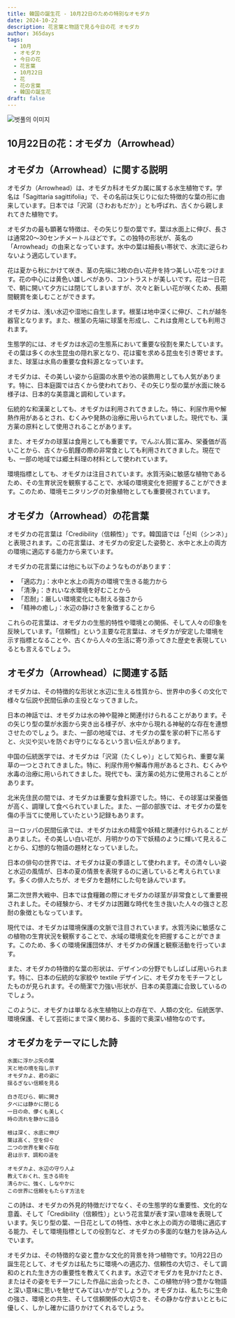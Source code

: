 ```yaml
---
title: 韓国の誕生花 - 10月22日のための特別なオモダカ
date: 2024-10-22
description: 花言葉と物語で見る今日の花 オモダカ
author: 365days
tags:
  - 10月
  - オモダカ
  - 今日の花
  - 花言葉
  - 10月22日
  - 花
  - 花の言葉
  - 韓国の誕生花
draft: false
---
```



![벗풀의 이미지](https://cdn.pixabay.com/photo/2018/06/11/19/14/arrowhead-3469144_1280.jpg#center)


## 10月22日の花：オモダカ（Arrowhead）

## オモダカ（Arrowhead）に関する説明

オモダカ（Arrowhead）は、オモダカ科オモダカ属に属する水生植物です。学名は「Sagittaria sagittifolia」で、その名前は矢じりに似た特徴的な葉の形に由来しています。日本では「沢瀉（さわおもだか）」とも呼ばれ、古くから親しまれてきた植物です。

オモダカの最も顕著な特徴は、その矢じり型の葉です。葉は水面上に伸び、長さは通常20〜30センチメートルほどです。この独特の形状が、英名の「Arrowhead」の由来となっています。水中の葉は細長い帯状で、水流に逆らわないよう適応しています。

花は夏から秋にかけて咲き、茎の先端に3枚の白い花弁を持つ美しい花をつけます。花の中心には黄色い雄しべがあり、コントラストが美しいです。花は一日花で、朝に開いて夕方には閉じてしまいますが、次々と新しい花が咲くため、長期間観賞を楽しむことができます。

オモダカは、浅い水辺や湿地に自生します。根茎は地中深くに伸び、これが越冬器官となります。また、根茎の先端に球茎を形成し、これは食用としても利用されます。

生態学的には、オモダカは水辺の生態系において重要な役割を果たしています。その葉は多くの水生昆虫の隠れ家となり、花は蜜を求める昆虫を引き寄せます。また、球茎は水鳥の重要な食料源となっています。

オモダカは、その美しい姿から庭園の水景や池の装飾用としても人気があります。特に、日本庭園では古くから使われており、その矢じり型の葉が水面に映る様子は、日本的な美意識と調和しています。

伝統的な和漢薬としても、オモダカは利用されてきました。特に、利尿作用や解熱作用があるとされ、むくみや発熱の治療に用いられていました。現代でも、漢方薬の原料として使用されることがあります。

また、オモダカの球茎は食用としても重要です。でんぷん質に富み、栄養価が高いことから、古くから飢饉の際の非常食としても利用されてきました。現在でも、一部の地域では郷土料理の材料として使われています。

環境指標としても、オモダカは注目されています。水質汚染に敏感な植物であるため、その生育状況を観察することで、水域の環境変化を把握することができます。このため、環境モニタリングの対象植物としても重要視されています。

## オモダカ（Arrowhead）の花言葉

オモダカの花言葉は「Credibility（信頼性）」です。韓国語では「신뢰（シンネ）」と表現されます。この花言葉は、オモダカの安定した姿勢と、水中と水上の両方の環境に適応する能力から来ています。

オモダカの花言葉には他にも以下のようなものがあります：

- 「適応力」：水中と水上の両方の環境で生きる能力から
- 「清浄」：きれいな水環境を好むことから
- 「忍耐」：厳しい環境変化にも耐える強さから
- 「精神の癒し」：水辺の静けさを象徴することから

これらの花言葉は、オモダカの生態的特性や環境との関係、そして人々の印象を反映しています。「信頼性」という主要な花言葉は、オモダカが安定した環境を示す指標となることや、古くから人々の生活に寄り添ってきた歴史を表現しているとも言えるでしょう。

## オモダカ（Arrowhead）に関連する話

オモダカは、その特徴的な形状と水辺に生える性質から、世界中の多くの文化で様々な伝説や民間伝承の主役となってきました。

日本の神話では、オモダカは水の神や龍神と関連付けられることがあります。その矢じり型の葉が水面から突き出る様子が、水中から現れる神秘的な存在を連想させたのでしょう。また、一部の地域では、オモダカの葉を家の軒下に吊るすと、火災や災いを防ぐお守りになるという言い伝えがあります。

中国の伝統医学では、オモダカは「沢瀉（たくしゃ）」として知られ、重要な薬草の一つとされてきました。特に、利尿作用や解毒作用があるとされ、むくみや水毒の治療に用いられてきました。現代でも、漢方薬の処方に使用されることがあります。

北米先住民の間では、オモダカは重要な食料源でした。特に、その球茎は栄養価が高く、調理して食べられていました。また、一部の部族では、オモダカの葉を傷の手当てに使用していたという記録もあります。

ヨーロッパの民間伝承では、オモダカは水の精霊や妖精と関連付けられることがありました。その美しい白い花が、月明かりの下で妖精のように輝いて見えることから、幻想的な物語の題材となっていました。

日本の俳句の世界では、オモダカは夏の季語として使われます。その清々しい姿と水辺の風情が、日本の夏の情景を表現するのに適していると考えられています。多くの俳人たちが、オモダカを題材にした句を詠んでいます。

第二次世界大戦中、日本では食糧難の際にオモダカの球茎が非常食として重要視されました。その経験から、オモダカは困難な時代を生き抜いた人々の強さと忍耐の象徴ともなっています。

現代では、オモダカは環境保護の文脈で注目されています。水質汚染に敏感なこの植物の生育状況を観察することで、水域の環境変化を把握することができます。このため、多くの環境保護団体が、オモダカの保護と観察活動を行っています。

また、オモダカの特徴的な葉の形状は、デザインの分野でもしばしば用いられます。特に、日本の伝統的な家紋や textile デザインに、オモダカをモチーフとしたものが見られます。その簡潔で力強い形状が、日本の美意識に合致しているのでしょう。

このように、オモダカは単なる水生植物以上の存在で、人類の文化、伝統医学、環境保護、そして芸術にまで深く関わる、多面的で奥深い植物なのです。

## オモダカをテーマにした詩

```
水面に浮かぶ矢の葉
天と地の境を指し示す
オモダカよ、君の姿に
揺るぎない信頼を見る

白き花びら、朝に開き
夕べには静かに閉じる
一日の命、儚くも美しく
時の流れを静かに語る

根は深く、水底に伸び
葉は高く、空を仰ぐ
二つの世界を繋ぐ存在
君は示す、調和の道を

オモダカよ、水辺の守り人よ
教えておくれ、生きる術を
清らかに、強く、しなやかに
この世界に信頼をもたらす方法を
```

この詩は、オモダカの外見的特徴だけでなく、その生態学的な重要性、文化的な意義、そして「Credibility（信頼性）」という花言葉が表す深い意味を表現しています。矢じり型の葉、一日花としての特性、水中と水上の両方の環境に適応する能力、そして環境指標としての役割など、オモダカの多面的な魅力を詠み込んでいます。

オモダカは、その特徴的な姿と豊かな文化的背景を持つ植物です。10月22日の誕生花として、オモダカは私たちに環境への適応力、信頼性の大切さ、そして調和のとれた生き方の重要性を教えてくれます。水辺でオモダカを見かけたとき、またはその姿をモチーフにした作品に出会ったとき、この植物が持つ豊かな物語と深い意味に思いを馳せてみてはいかがでしょうか。オモダカは、私たちに生命の強さ、環境との共生、そして信頼関係の大切さを、その静かな佇まいとともに優しく、しかし確かに語りかけてくれるでしょう。

